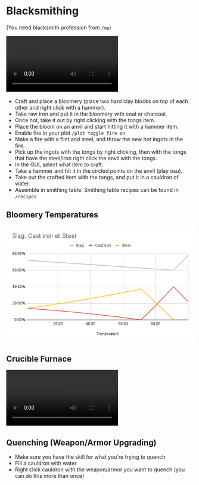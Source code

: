 # Blacksmithing

(You need blacksmith profession from `/mp`)

<video controls src="https://github.com/Mvndi/docs/raw/refs/heads/main/src/assets/video/blacksmithing.mp4" title="Blacksmithing"></video>

- Craft and place a bloomery (place two hard clay blocks on top of each other and right click with a hammer).
- Take raw iron and put it in the bloomery with coal or charcoal.
- Once hot, take it out by right clicking with the tongs item.
- Place the bloom on an anvil and start hitting it with a hammer item.
- Enable fire in your plot `/plot toggle fire on`
- Make a fire with a flint and steel, and throw the new hot ingots in the fire.
- Pick up the ingots with the tongs by right clicking, then with the tongs that have the steel/iron right click the anvil with the tongs.
- In the GUI, select what item to craft.
- Take a hammer and hit it in the circled points on the anvil (play osu).
- Take out the crafted item with the tongs, and put it in a cauldron of water.
- Assemble in smithing table. Smithing table recipes can be found in `/recipes`

## Bloomery Temperatures

![bloomery temperatures](../assets/bloomery_temperatures.png)

## Crucible Furnace

<video controls src="https://github.com/Mvndi/docs/raw/refs/heads/main/src/assets/video/crucible.mp4" title="Crucible Furnace"></video>

## Quenching (Weapon/Armor Upgrading)

- Make sure you have the skill for what you're trying to quench
- Fill a cauldron with water
- Right click cauldron with the weapon/armor you want to quench (you can do this more than once)
